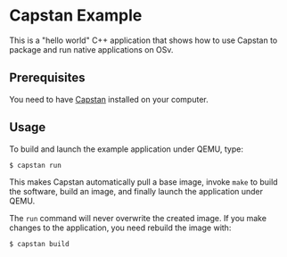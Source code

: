 # Capstan Example

This is a "hello world" C++ application that shows how to use Capstan to
package and run native applications on OSv.

## Prerequisites

You need to have [Capstan](https://github.com/cloudius-systems/capstan)
installed on your computer.

## Usage

To build and launch the example application under QEMU, type:

```
$ capstan run
```

This makes Capstan automatically pull a base image, invoke ``make`` to
build the software, build an image, and finally launch the application
under QEMU.

The ``run`` command will never overwrite the created image.  If you make
changes to the application, you need rebuild the image with:

```
$ capstan build
```
